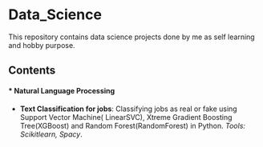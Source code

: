 # Data_Science

This repository contains data science projects done by me as self learning and hobby purpose.

## Contents

#### * **Natural Language Processing**
  
  + **Text Classification for jobs**: Classifying jobs as real or fake   using Support Vector Machine( LinearSVC), Xtreme Gradient Boosting Tree(XGBoost) and Random Forest(RandomForest) in Python.
 *Tools: Scikitlearn, Spacy*.
